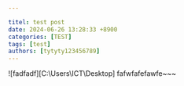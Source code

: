 ```yaml
---

titel: test post
date: 2024-06-26 13:28:33 +8900
categories: [TEST]
tags: [test]
authors: [tytyty123456789]
---
```









![fadfadf][C:\Users\ICT\Desktop]
fafwfafefawfe~~~